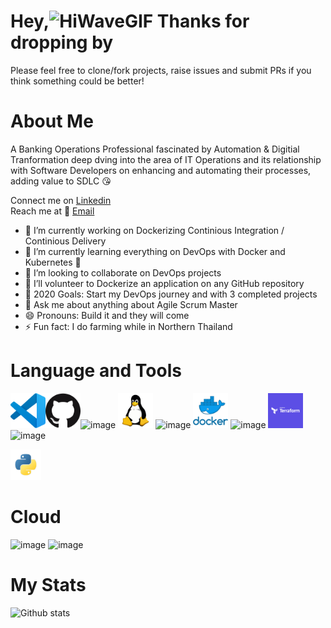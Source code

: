 # Hey,![HiWaveGIF](https://user-images.githubusercontent.com/82499575/143995760-2d352688-1a96-46f2-937a-57a3acf97c06.gif) Thanks for dropping by 



Please feel free to clone/fork projects, raise issues and submit PRs if you think something could be better!



# About Me
A Banking Operations Professional fascinated by Automation & Digitial Tranformation deep dving into the area of IT Operations and its relationship with Software Developers on enhancing and automating their processes, adding value to SDLC 😘

Connect me on [Linkedin](https://www.linkedin.com/in/francis-yeo-90543645/)\
Reach me at 📧 [Email](https://francis.yeo.wk@gmail.com/)


- 🔭 I’m currently working on Dockerizing Continious Integration / Continious Delivery
- 🌱 I’m currently learning everything on DevOps with Docker and Kubernetes 🤣
- 🤔 I’m looking to collaborate on DevOps projects 
- 👯 I’ll volunteer to Dockerize an application on any GitHub repository
- 🥅 2020 Goals: Start my DevOps journey and with 3 completed projects 
- 💬 Ask me about anything about Agile Scrum Master 
- 😄 Pronouns: Build it and they will come
- ⚡ Fun fact: I do farming while in Northern Thailand

# Language and Tools


![image](https://user-images.githubusercontent.com/82499575/143894793-8f76556f-cb23-4d69-84e1-f56e973c0e3c.png)
<code><img height="56" src="https://raw.githubusercontent.com/github/explore/80688e429a7d4ef2fca1e82350fe8e3517d3494d/topics/linux/linux.png"></code>
![image](https://user-images.githubusercontent.com/82499575/144170859-7d1151ea-2dbf-4ebc-a9dc-f22729c7cb52.png)
<img align="left" alt="Visual Studio Code" width="56px" src="https://raw.githubusercontent.com/github/explore/80688e429a7d4ef2fca1e82350fe8e3517d3494d/topics/visual-studio-code/visual-studio-code.png" />
<img align="left" alt="GitHub" width="56px" src="https://raw.githubusercontent.com/github/explore/78df643247d429f6cc873026c0622819ad797942/topics/github/github.png" />
<code><img height="56" src="https://raw.githubusercontent.com/github/explore/80688e429a7d4ef2fca1e82350fe8e3517d3494d/topics/docker/docker.png"></code>
![image](https://user-images.githubusercontent.com/82499575/144170806-b613615c-2668-4d3a-95e9-dd91f77476c7.png)
<code><img height="56" src="https://raw.githubusercontent.com/github/explore/80688e429a7d4ef2fca1e82350fe8e3517d3494d/topics/terraform/terraform.png"></code>
![image](https://user-images.githubusercontent.com/82499575/144171157-b7444377-4be7-4834-a996-5786acbe5a2e.png)

<code><img height="49" src="https://raw.githubusercontent.com/github/explore/80688e429a7d4ef2fca1e82350fe8e3517d3494d/topics/python/python.png"></code>



# Cloud
![image](https://user-images.githubusercontent.com/82499575/143897552-9f07d927-dfe4-41b6-b719-b1c36695befa.png) 
![image](https://user-images.githubusercontent.com/82499575/144170687-e1dd3ce4-a186-4d78-b794-f4d97dad5153.png)



# My Stats

![Github stats](https://github-readme-stats.vercel.app/api?username=yeofrancis)



